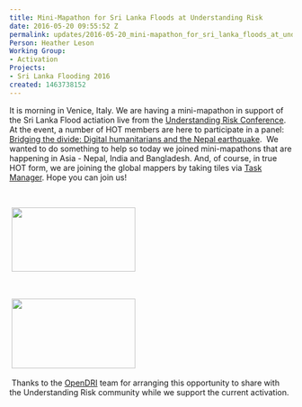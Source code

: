 ```yaml
---
title: Mini-Mapathon for Sri Lanka Floods at Understanding Risk
date: 2016-05-20 09:55:52 Z
permalink: updates/2016-05-20_mini-mapathon_for_sri_lanka_floods_at_understanding_risk
Person: Heather Leson
Working Group:
- Activation
Projects:
- Sri Lanka Flooding 2016
created: 1463738152
---
```


<p>It is morning in Venice, Italy. We are having a mini-mapathon in support of the Sri Lanka Flood actiation live from the <a href="https://understandrisk.org/ur2016-program/">Understanding Risk Conference</a>.&nbsp; At the event, a number of HOT members are here to participate in a panel: <a href="https://understandrisk.org/event-session/bridging-the-divide/">Bridging the divide: Digital humanitarians and the Nepal earthquake</a>.&nbsp; We wanted to do something to help so today we joined mini-mapathons that are happening in Asia - Nepal, India and Bangladesh. And, of course, in true HOT form, we are joining the global mappers by taking tiles via <a href="http://tasks.hotosm.org/project/1913">Task Manager</a>. Hope you can join us!</p><p>&nbsp;</p><p>&nbsp;<img class="image-medium" src="/sites/default/files/styles/medium/public/Mapping%20for%20the%20Sri%20Lanka%20Floods%20at%20Understanding%20Risk%20%28May%202016%29.jpg?itok=supF4zFf" alt="" width="220" height="114"></p><p>&nbsp;</p><p>&nbsp;<img class="image-medium" src="/sites/default/files/styles/medium/public/minimapathon%20understanding%20risk.jpeg?itok=VFJKJL25" alt="" width="220" height="124"></p><p>&nbsp;Thanks to the <a href="https://www.gfdrr.org/opendri">OpenDRI</a> team for arranging this opportunity to share with the Understanding Risk community while we support the current activation.</p><p>&nbsp;</p><p>&nbsp;</p>
